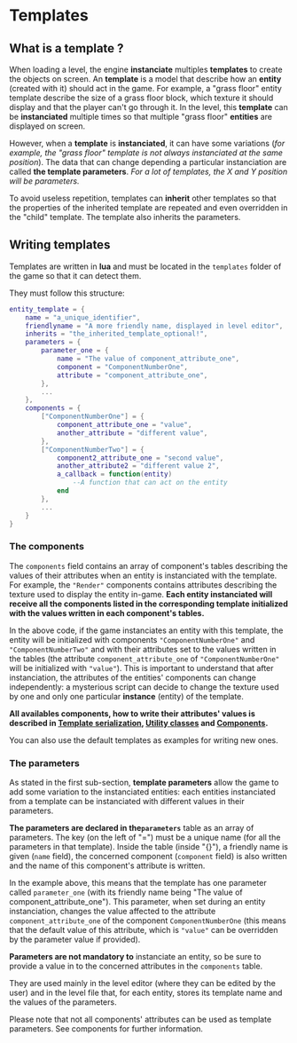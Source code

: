 # Templates

## What is a template ?

When loading a level, the engine **instanciate** multiples **templates**
to create the objects on screen. An **template** is a model that
describe how an **entity** (created with it) should act in the game. For
example, a "grass floor" entity template describe the size of a grass
floor block, which texture it should display and that the player can't
go through it. In the level, this **template** can be **instanciated**
multiple times so that multiple "grass floor" **entities** are displayed
on screen.

However, when a **template** is **instanciated**, it can have some
variations (*for example, the "grass floor" template is not always
instanciated at the same position*). The data that can change depending
a particular instanciation are called **the template parameters**.
*For a lot of templates, the X and Y position will be parameters.*

To avoid useless repetition, templates can **inherit** other templates
so that the properties of the inherited template are repeated and even
overridden in the "child" template. The template also inherits the
parameters.

## Writing templates

Templates are written in **lua** and must be located in the `templates`
folder of the game so that it can detect them.

They must follow this structure:

```lua
entity_template = {
    name = "a_unique_identifier",
    friendlyname = "A more friendly name, displayed in level editor",
    inherits = "the_inherited_template_optional!",
    parameters = {
        parameter_one = {
            name = "The value of component_attribute_one",
            component = "ComponentNumberOne",
            attribute = "component_attribute_one",
        },
        ...
    },
    components = {
        ["ComponentNumberOne"] = {
            component_attribute_one = "value",
            another_attribute = "different value",
        },
        ["ComponentNumberTwo"] = {
            component2_attribute_one = "second value",
            another_attribute2 = "different value 2",
            a_callback = function(entity)
                --A function that can act on the entity
            end
        },
        ...
    }
}
```

### The components

The `components` field contains an array of component's tables
describing the values of their attributes when an entity is instanciated
with the template. For example, the `"Render"` components contains
attributes describing the texture used to display the entity in-game.
**Each entity instanciated will receive all the components listed in the
corresponding template initialized with the values written in each
component's tables.**

In the above code, if the game instanciates an entity with this
template, the entity will be initialized with components
`"ComponentNumberOne"` and `"ComponentNumberTwo"` and with their
attributes set to the values written in the tables (the attribute
`component_attribute_one` of `"ComponentNumberOne"` will be initialized
with `"value"`). This is important to understand that after
instanciation, the attributes of the entities' components can change
independently: a mysterious script can decide to change the texture used
by one and only one particular **instance** (entity) of the template.

**All availables components, how to write their attributes' values is
described in [Template serialization](serialization-format.md),
[Utility classes](utility-classes.md) and [Components](components.md).**

You can also use the default templates as examples for writing new ones.

### The parameters

As stated in the first sub-section, **template parameters** allow the
game to add some variation to the instanciated entities: each entities
instanciated from a template can be instanciated with different values
in their parameters.

**The parameters are declared in the`parameters`** table as an array
of parameters. The key (on the left of "=") must be a unique name
(for all the parameters in that template). Inside the table (inside
"{}"), a friendly name is given (`name` field), the concerned component
(`component` field) is also written and the name of this component's
attribute is written.

In the example above, this means that the template has one parameter
called `parameter_one` (with its friendly name being "The value of
component_attribute_one"). This parameter, when set during an entity
instanciation, changes the value affected to the attribute
`component_attribute_one` of the component `ComponentNumberOne` (this
means that the default value of this attribute, which is `"value"` can
be overridden by the parameter value if provided).

**Parameters are not mandatory to** instanciate an entity, so be sure to
provide a value in to the concerned attributes in the `components`
table.

They are used mainly in the level editor (where they can be edited by
the user) and in the level file that, for each entity, stores its
template name and the values of the parameters.

Please note that not all components' attributes can be used as template
parameters. See components for further information.
